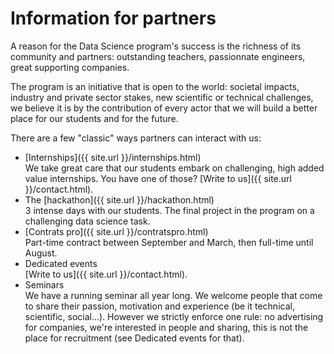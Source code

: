 # Information for partners

A reason for the Data Science program's success is the richness of its community and partners: outstanding teachers, passionnate engineers, great supporting companies.

The program is an initiative that is open to the world: societal impacts, industry and private sector stakes, new scientific or technical challenges, we believe it is by the contribution of every actor that we will build a better place for our students and for the future.

There are a few "classic" ways partners can interact with us:
- [Internships]({{ site.url }}/internships.html)<br>
We take great care that our students embark on challenging, high added value internships. You have one of those? [Write to us]({{ site.url }}/contact.html).
- The [hackathon]({{ site.url }}/hackathon.html)<br>
3 intense days with our students. The final project in the program on a challenging data science task.
- [Contrats pro]({{ site.url }}/contratspro.html)<br>
Part-time contract between September and March, then full-time until August.
- Dedicated events<br>
[Write to us]({{ site.url }}/contact.html).
- Seminars<br>
We have a running seminar all year long. We welcome people that come to share their passion, motivation and experience (be it technical, scientific, social...). However we strictly enforce one rule: no advertising for companies, we're interested in people and sharing, this is not the place for recruitment (see Dedicated events for that).
